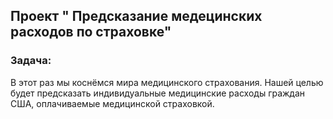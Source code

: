 
## Проект " Предсказание медецинских расходов по страховке"

### Задача: 

В этот раз мы коснёмся мира медицинского страхования. Нашей целью будет предсказать индивидуальные медицинские расходы граждан США, оплачиваемые медицинской страховкой.
